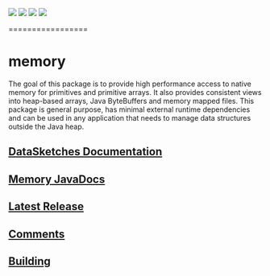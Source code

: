 [![][travis img]][travis] [![][mavenbadge img]][mavenbadge] [![][versioneye img]][versioneye] [![][coveralls img]][coveralls]

 =================

# memory
 The goal of this package is to provide high performance access to native memory for primitives
 and primitive arrays. It also provides consistent views into heap-based arrays,
 Java ByteBuffers and memory mapped files. This package is general purpose, has minimal external
 runtime dependencies and can be used in any application that needs to manage data structures outside
 the Java heap.

## [DataSketches Documentation](https://datasketches.github.io)

## [Memory JavaDocs](https://datasketches.github.io/api/memory/snapshot/apidocs/index.html)

## [Latest Release](https://github.com/DataSketches/memory/releases)

## [Comments](https://groups.google.com/forum/#!forum/sketches-user)

## [Building](https://github.com/DataSketches/memory/blob/master/README_building.md)


[travis]:https://travis-ci.org//DataSketches/memory/builds?branch=master
[travis img]:https://secure.travis-ci.org/DataSketches/memory.svg?branch=master

[mavenbadge]:https://search.maven.org/#search|gav|1|g%3A%22com.yahoo.datasketches%22%20AND%20a%3A%22memory%22
[mavenbadge img]:https://maven-badges.herokuapp.com/maven-central/com.yahoo.datasketches/memory/badge.svg

[versioneye]:https://www.versioneye.com/user/projects/59486c720fb24f004421522d
[versioneye img]:https://www.versioneye.com/user/projects/59486c720fb24f004421522d/badge.svg?style=flat

[coveralls]:https://coveralls.io/github/DataSketches/memory?branch=master
[coveralls img]:https://coveralls.io/repos/github/DataSketches/memory/badge.svg?branch=master&service=github
